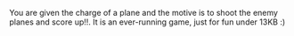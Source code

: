 You are given the charge of a plane and the motive is to shoot the enemy planes and score up!!.  It is an ever-running game, just for fun under 13KB :)
